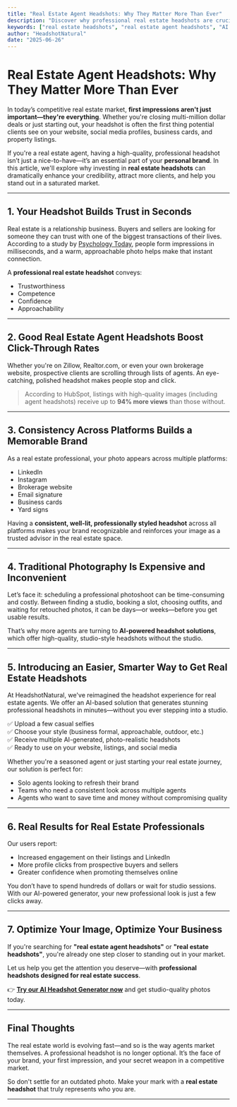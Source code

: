 ```yaml
---
title: "Real Estate Agent Headshots: Why They Matter More Than Ever"
description: "Discover why professional real estate headshots are crucial for building trust, attracting clients, and standing out. Learn how AI-generated headshots can help real estate agents grow their brand."
keywords: ["real estate headshots", "real estate agent headshots", "AI headshot generator", "realtor professional photo", "real estate branding"]
author: "HeadshotNatural"
date: "2025-06-26"
---
```


# Real Estate Agent Headshots: Why They Matter More Than Ever

In today’s competitive real estate market, **first impressions aren't just important—they're everything**. Whether you're closing multi-million dollar deals or just starting out, your headshot is often the first thing potential clients see on your website, social media profiles, business cards, and property listings.

If you're a real estate agent, having a high-quality, professional headshot isn’t just a nice-to-have—it’s an essential part of your **personal brand**. In this article, we'll explore why investing in **real estate headshots** can dramatically enhance your credibility, attract more clients, and help you stand out in a saturated market.

---

## 1. Your Headshot Builds Trust in Seconds

Real estate is a relationship business. Buyers and sellers are looking for someone they can trust with one of the biggest transactions of their lives. According to a study by [Psychology Today](https://www.psychologytoday.com/us/blog/words-matter/201601/the-power-first-impressions), people form impressions in milliseconds, and a warm, approachable photo helps make that instant connection.

A **professional real estate headshot** conveys:

- Trustworthiness  
- Competence  
- Confidence  
- Approachability  

---

## 2. Good Real Estate Agent Headshots Boost Click-Through Rates

Whether you're on Zillow, Realtor.com, or even your own brokerage website, prospective clients are scrolling through lists of agents. An eye-catching, polished headshot makes people stop and click.

> According to HubSpot, listings with high-quality images (including agent headshots) receive up to **94% more views** than those without.

---

## 3. Consistency Across Platforms Builds a Memorable Brand

As a real estate professional, your photo appears across multiple platforms:

- LinkedIn  
- Instagram  
- Brokerage website  
- Email signature  
- Business cards  
- Yard signs  

Having a **consistent, well-lit, professionally styled headshot** across all platforms makes your brand recognizable and reinforces your image as a trusted advisor in the real estate space.

---

## 4. Traditional Photography Is Expensive and Inconvenient

Let’s face it: scheduling a professional photoshoot can be time-consuming and costly. Between finding a studio, booking a slot, choosing outfits, and waiting for retouched photos, it can be days—or weeks—before you get usable results.

That’s why more agents are turning to **AI-powered headshot solutions**, which offer high-quality, studio-style headshots without the studio.

---

## 5. Introducing an Easier, Smarter Way to Get Real Estate Headshots

At HeadshotNatural, we've reimagined the headshot experience for real estate agents. We offer an AI-based solution that generates stunning professional headshots in minutes—without you ever stepping into a studio.

✅ Upload a few casual selfies  
✅ Choose your style (business formal, approachable, outdoor, etc.)  
✅ Receive multiple AI-generated, photo-realistic headshots  
✅ Ready to use on your website, listings, and social media

Whether you're a seasoned agent or just starting your real estate journey, our solution is perfect for:

- Solo agents looking to refresh their brand  
- Teams who need a consistent look across multiple agents  
- Agents who want to save time and money without compromising quality  

---

## 6. Real Results for Real Estate Professionals

Our users report:

- Increased engagement on their listings and LinkedIn  
- More profile clicks from prospective buyers and sellers  
- Greater confidence when promoting themselves online  

You don’t have to spend hundreds of dollars or wait for studio sessions. With our AI-powered generator, your new professional look is just a few clicks away.

---

## 7. Optimize Your Image, Optimize Your Business

If you're searching for **"real estate agent headshots"** or **"real estate headshots"**, you're already one step closer to standing out in your market.

Let us help you get the attention you deserve—with **professional headshots designed for real estate success**.

👉 **[Try our AI Headshot Generator now](https://www.headshotnatural.com/real-estate-headshot)** and get studio-quality photos today.

---

## Final Thoughts

The real estate world is evolving fast—and so is the way agents market themselves. A professional headshot is no longer optional. It’s the face of your brand, your first impression, and your secret weapon in a competitive market.

So don't settle for an outdated photo. Make your mark with a **real estate headshot** that truly represents who you are.

---

